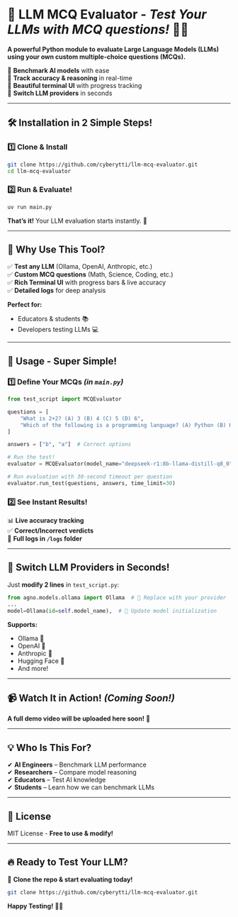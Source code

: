 # 🚀 **LLM MCQ Evaluator** - *Test Your LLMs with MCQ questions!* 🧠💡  

**A powerful Python module to evaluate Large Language Models (LLMs) using your own custom multiple-choice questions (MCQs).**  

🔹 **Benchmark AI models** with ease  
🔹 **Track accuracy & reasoning** in real-time  
🔹 **Beautiful terminal UI** with progress tracking  
🔹 **Switch LLM providers** in seconds  

---

## 🛠 **Installation in 2 Simple Steps!**  

### **1️⃣ Clone & Install**  
```bash
git clone https://github.com/cyberytti/llm-mcq-evaluator.git
cd llm-mcq-evaluator  
```  

### **2️⃣ Run & Evaluate!**  
```bash
uv run main.py  
```  

**That’s it!** Your LLM evaluation starts instantly. 🎉  

---

## 🎯 **Why Use This Tool?**  

✅ **Test any LLM** (Ollama, OpenAI, Anthropic, etc.)  
✅ **Custom MCQ questions** (Math, Science, Coding, etc.)  
✅ **Rich Terminal UI** with progress bars & live accuracy  
✅ **Detailed logs** for deep analysis  

**Perfect for:**  
- Educators & students 📚  
- Developers testing LLMs 💻  

---

## 🚀 **Usage - Super Simple!**  

### **1️⃣ Define Your MCQs** *(in `main.py`)*  
```python
from test_script import MCQEvaluator  

questions = [  
    "What is 2+2? (A) 3 (B) 4 (C) 5 (D) 6",  
    "Which of the following is a programming language? (A) Python (B) HTML (C) JSON (D) CSV"  
]  

answers = ["b", "a"]  # Correct options

# Run the test!  
evaluator = MCQEvaluator(model_name="deepseek-r1:8b-llama-distill-q8_0")

# Run evaluation with 30-second timeout per question 
evaluator.run_test(questions, answers, time_limit=30)  
```  

### **2️⃣ See Instant Results!**  
📊 **Live accuracy tracking**  
✅ **Correct/Incorrect verdicts**  
📝 **Full logs in `/logs` folder**  

---

## 🔄 **Switch LLM Providers in Seconds!**  

Just **modify 2 lines** in `test_script.py`:  
```python
from agno.models.ollama import Ollama  # 🔄 Replace with your provider  
...  
model=Ollama(id=self.model_name),  # 🔄 Update model initialization  
```  

**Supports:**  
- Ollama 🦙  
- OpenAI 🤖  
- Anthropic 🧠  
- Hugging Face 🤗  
- And more!  

---

## 📹 **Watch It in Action!** *(Coming Soon!)*  

**A full demo video will be uploaded here soon!** 🎥  

---

## 💡 **Who Is This For?**  

✔ **AI Engineers** – Benchmark LLM performance  
✔ **Researchers** – Compare model reasoning  
✔ **Educators** – Test AI knowledge  
✔ **Students** – Learn how we can benchmark LLMs

---

## 📜 **License**  

MIT License - **Free to use & modify!**  

---

## 🔥 **Ready to Test Your LLM?**  

🚀 **Clone the repo & start evaluating today!**  

```bash
git clone https://github.com/cyberytti/llm-mcq-evaluator.git
```  

**Happy Testing!** 🎯🤖
